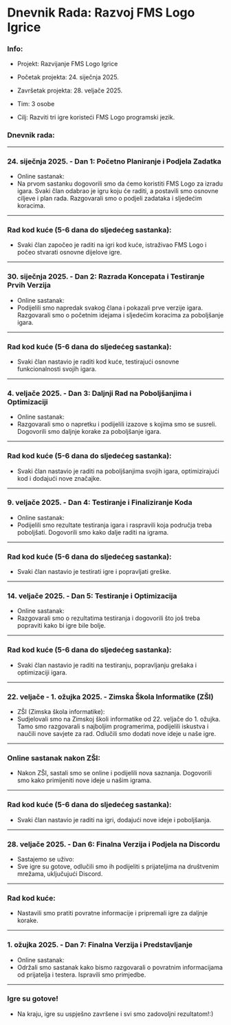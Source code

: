 # Dnevnik Rada: Razvoj FMS Logo Igrice
### Info:
- Projekt: Razvijanje FMS Logo Igrice
- Početak projekta: 24. siječnja 2025.
- Završetak projekta: 28. veljače 2025.
- Tim: 3 osobe

- Cilj: Razviti tri igre koristeći FMS Logo programski jezik.
### Dnevnik rada:
-----------------------------------------------------------------------------------------------------------------------------------------------------
### 24. siječnja 2025. - Dan 1: Početno Planiranje i Podjela Zadatka
- Online sastanak:
- Na prvom sastanku dogovorili smo da ćemo koristiti FMS Logo za izradu igara. Svaki član odabrao je igru koju će raditi, a postavili smo osnovne ciljeve i plan rada. Razgovarali smo o podjeli zadataka i sljedećim koracima.
-----------------------------------------------------------------------------------------------------------------------------------------------------
### Rad kod kuće (5-6 dana do sljedećeg sastanka):
- Svaki član započeo je raditi na igri kod kuće, istraživao FMS Logo i počeo stvarati osnovne dijelove igre.
-----------------------------------------------------------------------------------------------------------------------------------------------------
### 30. siječnja 2025. - Dan 2: Razrada Koncepata i Testiranje Prvih Verzija
- Online sastanak:
- Podijelili smo napredak svakog člana i pokazali prve verzije igara. Razgovarali smo o početnim idejama i sljedećim koracima za poboljšanje igara.
-----------------------------------------------------------------------------------------------------------------------------------------------------
### Rad kod kuće (5-6 dana do sljedećeg sastanka):
- Svaki član nastavio je raditi kod kuće, testirajući osnovne funkcionalnosti svojih igara.
-----------------------------------------------------------------------------------------------------------------------------------------------------
### 4. veljače 2025. - Dan 3: Daljnji Rad na Poboljšanjima i Optimizaciji
- Online sastanak:
- Razgovarali smo o napretku i podijelili izazove s kojima smo se susreli. Dogovorili smo daljnje korake za poboljšanje igara.
-----------------------------------------------------------------------------------------------------------------------------------------------------
### Rad kod kuće (5-6 dana do sljedećeg sastanka):
- Svaki član nastavio je raditi na poboljšanjima svojih igara, optimizirajući kod i dodajući nove značajke.
-----------------------------------------------------------------------------------------------------------------------------------------------------
### 9. veljače 2025. - Dan 4: Testiranje i Finaliziranje Koda
- Online sastanak:
- Podijelili smo rezultate testiranja igara i raspravili koja područja treba poboljšati. Dogovorili smo kako dalje raditi na igrama.
-----------------------------------------------------------------------------------------------------------------------------------------------------
### Rad kod kuće (5-6 dana do sljedećeg sastanka):
- Svaki član nastavio je testirati igre i popravljati greške.
-----------------------------------------------------------------------------------------------------------------------------------------------------
### 14. veljače 2025. - Dan 5: Testiranje i Optimizacija
- Online sastanak:
- Razgovarali smo o rezultatima testiranja i dogovorili što još treba popraviti kako bi igre bile bolje.
-----------------------------------------------------------------------------------------------------------------------------------------------------
### Rad kod kuće (5-6 dana do sljedećeg sastanka):
- Svaki član nastavio je raditi na testiranju, popravljanju grešaka i optimizaciji igara.
-----------------------------------------------------------------------------------------------------------------------------------------------------
### 22. veljače - 1. ožujka 2025. - Zimska Škola Informatike (ZŠI)
- ZŠI (Zimska škola informatike):
- Sudjelovali smo na Zimskoj školi informatike od 22. veljače do 1. ožujka. Tamo smo razgovarali s najboljim programerima, podijelili iskustva i naučili nove savjete za rad. Odlučili smo dodati nove ideje u naše igre.
-----------------------------------------------------------------------------------------------------------------------------------------------------
### Online sastanak nakon ZŠI:
- Nakon ZŠI, sastali smo se online i podijelili nova saznanja. Dogovorili smo kako primijeniti nove ideje u našim igrama.
-----------------------------------------------------------------------------------------------------------------------------------------------------
### Rad kod kuće (5-6 dana do sljedećeg sastanka):
- Svaki član nastavio je raditi na igri, dodajući nove ideje i poboljšanja.
-----------------------------------------------------------------------------------------------------------------------------------------------------
### 28. veljače 2025. - Dan 6: Finalna Verzija i Podjela na Discordu
- Sastajemo se uživo:
- Sve igre su gotove, odlučili smo ih podijeliti s prijateljima na društvenim mrežama, uključujući Discord.
-----------------------------------------------------------------------------------------------------------------------------------------------------
### Rad kod kuće:
- Nastavili smo pratiti povratne informacije i pripremali igre za daljnje korake.
-----------------------------------------------------------------------------------------------------------------------------------------------------
### 1. ožujka 2025. - Dan 7: Finalna Verzija i Predstavljanje
- Online sastanak:
- Održali smo sastanak kako bismo razgovarali o povratnim informacijama od prijatelja i testera. Ispravili smo primjedbe.
-----------------------------------------------------------------------------------------------------------------------------------------------------
### Igre su gotove!
- Na kraju, igre su uspješno završene i svi smo zadovoljni rezultatom!:)

